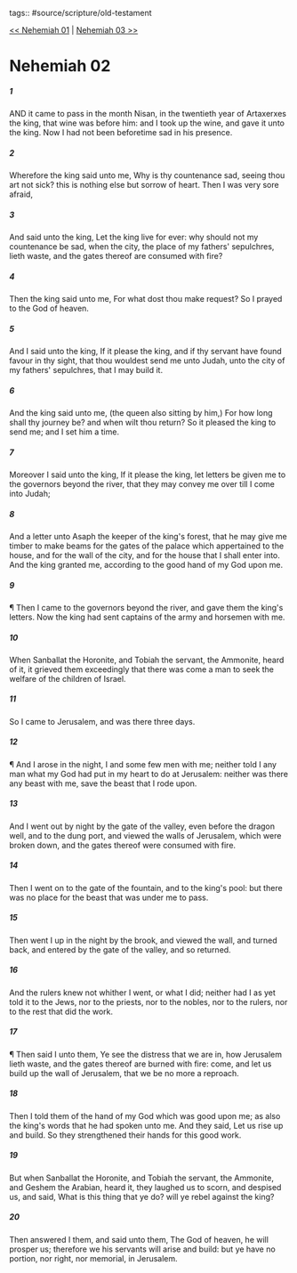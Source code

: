 tags:: #source/scripture/old-testament

[<< Nehemiah 01](/old-testament/16_Nehemiah/Nehemiah_01.md) | [Nehemiah 03 >>](/old-testament/16_Nehemiah/Nehemiah_03.md)

# Nehemiah 02

##### 1

AND it came to pass in the month Nisan, in the twentieth year of Artaxerxes the king, that wine was before him: and I took up the wine, and gave it unto the king. Now I had not been beforetime sad in his presence.

##### 2

Wherefore the king said unto me, Why is thy countenance sad, seeing thou art not sick? this is nothing else but sorrow of heart. Then I was very sore afraid,

##### 3

And said unto the king, Let the king live for ever: why should not my countenance be sad, when the city, the place of my fathers' sepulchres, lieth waste, and the gates thereof are consumed with fire?

##### 4

Then the king said unto me, For what dost thou make request? So I prayed to the God of heaven.

##### 5

And I said unto the king, If it please the king, and if thy servant have found favour in thy sight, that thou wouldest send me unto Judah, unto the city of my fathers' sepulchres, that I may build it.

##### 6

And the king said unto me, (the queen also sitting by him,) For how long shall thy journey be? and when wilt thou return? So it pleased the king to send me; and I set him a time.

##### 7

Moreover I said unto the king, If it please the king, let letters be given me to the governors beyond the river, that they may convey me over till I come into Judah;

##### 8

And a letter unto Asaph the keeper of the king's forest, that he may give me timber to make beams for the gates of the palace which appertained to the house, and for the wall of the city, and for the house that I shall enter into. And the king granted me, according to the good hand of my God upon me.

##### 9

¶ Then I came to the governors beyond the river, and gave them the king's letters. Now the king had sent captains of the army and horsemen with me.

##### 10

When Sanballat the Horonite, and Tobiah the servant, the Ammonite, heard of it, it grieved them exceedingly that there was come a man to seek the welfare of the children of Israel.

##### 11

So I came to Jerusalem, and was there three days.

##### 12

¶ And I arose in the night, I and some few men with me; neither told I any man what my God had put in my heart to do at Jerusalem: neither was there any beast with me, save the beast that I rode upon.

##### 13

And I went out by night by the gate of the valley, even before the dragon well, and to the dung port, and viewed the walls of Jerusalem, which were broken down, and the gates thereof were consumed with fire.

##### 14

Then I went on to the gate of the fountain, and to the king's pool: but there was no place for the beast that was under me to pass.

##### 15

Then went I up in the night by the brook, and viewed the wall, and turned back, and entered by the gate of the valley, and so returned.

##### 16

And the rulers knew not whither I went, or what I did; neither had I as yet told it to the Jews, nor to the priests, nor to the nobles, nor to the rulers, nor to the rest that did the work.

##### 17

¶ Then said I unto them, Ye see the distress that we are in, how Jerusalem lieth waste, and the gates thereof are burned with fire: come, and let us build up the wall of Jerusalem, that we be no more a reproach.

##### 18

Then I told them of the hand of my God which was good upon me; as also the king's words that he had spoken unto me. And they said, Let us rise up and build. So they strengthened their hands for this good work.

##### 19

But when Sanballat the Horonite, and Tobiah the servant, the Ammonite, and Geshem the Arabian, heard it, they laughed us to scorn, and despised us, and said, What is this thing that ye do? will ye rebel against the king?

##### 20

Then answered I them, and said unto them, The God of heaven, he will prosper us; therefore we his servants will arise and build: but ye have no portion, nor right, nor memorial, in Jerusalem.
